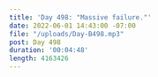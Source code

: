 ```yaml
---
title: 'Day 498: "Massive failure."'
date: 2022-06-01 14:43:00 -07:00
file: "/uploads/Day-B498.mp3"
post: Day 498
duration: '00:04:48'
length: 4163426
---
```


